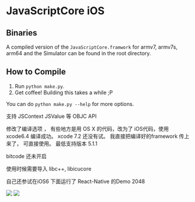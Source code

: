# JavaScriptCore iOS

## Binaries

A compiled version of the `JavaScriptCore.framwork` for armv7, armv7s, arm64 and the Simulator can be found in the root directory.

## How to Compile

1. Run `python make.py`.
2. Get coffee! Building this takes a while ;P

You can do `python make.py --help` for more options.


支持 JSContext JSValue  等  OBJC API

修改了编译选项 ， 有些地方是用 OS X 的代码，改为了 iOS代码，使用 xcode6.4 编译成功。   xcode 7.2 还没有试。   我直接把编译好的framework 传上来了， 可直接使用。 最低支持版本 5.1.1

bitcode 还未开启

使用时候需要导入 libc++, libicucore

自己还参试在iOS6 下面运行了  React-Native 的Demo  2048

![](http://img.blog.csdn.net/20151225131321120)
![](http://img.blog.csdn.net/20151225131327935)